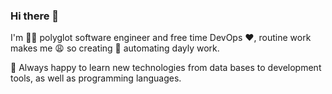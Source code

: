 ### Hi there 👋

I'm 👨‍💻 polyglot software engineer and free time DevOps ♥️, routine work makes me 😩 so creating 🧰 automating dayly work.

🌱 Always happy to learn new technologies from data bases to development tools, as well as programming languages.


<!--
**tipok/tipok** is a ✨ _special_ ✨ repository because its `README.md` (this file) appears on your GitHub profile.

Here are some ideas to get you started:

- 🔭 I’m currently working on ...
- 🌱 I’m currently learning ...
- 👯 I’m looking to collaborate on ...
- 🤔 I’m looking for help with ...
- 💬 Ask me about ...
- 📫 How to reach me: ...
- 😄 Pronouns: ...
- ⚡ Fun fact: ...
-->
